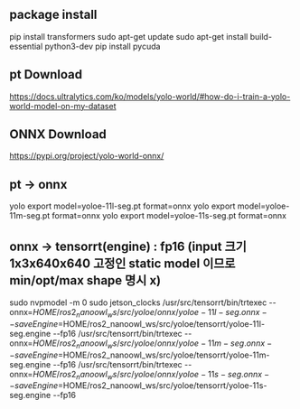 ## package install
pip install transformers
sudo apt-get update
sudo apt-get install build-essential python3-dev
pip install pycuda



## pt Download
https://docs.ultralytics.com/ko/models/yolo-world/#how-do-i-train-a-yolo-world-model-on-my-dataset

## ONNX Download
https://pypi.org/project/yolo-world-onnx/

## pt -> onnx

yolo export model=yoloe-11l-seg.pt format=onnx 
yolo export model=yoloe-11m-seg.pt format=onnx 
yolo export model=yoloe-11s-seg.pt format=onnx 

## onnx -> tensorrt(engine) : fp16 (input 크기 1x3x640x640 고정인 static model 이므로 min/opt/max shape 명시 x)

sudo nvpmodel -m 0
sudo jetson_clocks
/usr/src/tensorrt/bin/trtexec --onnx=$HOME/ros2_nanoowl_ws/src/yoloe/onnx/yoloe-11l-seg.onnx --saveEngine=$HOME/ros2_nanoowl_ws/src/yoloe/tensorrt/yoloe-11l-seg.engine --fp16
/usr/src/tensorrt/bin/trtexec --onnx=$HOME/ros2_nanoowl_ws/src/yoloe/onnx/yoloe-11m-seg.onnx --saveEngine=$HOME/ros2_nanoowl_ws/src/yoloe/tensorrt/yoloe-11m-seg.engine --fp16
/usr/src/tensorrt/bin/trtexec --onnx=$HOME/ros2_nanoowl_ws/src/yoloe/onnx/yoloe-11s-seg.onnx --saveEngine=$HOME/ros2_nanoowl_ws/src/yoloe/tensorrt/yoloe-11s-seg.engine --fp16





